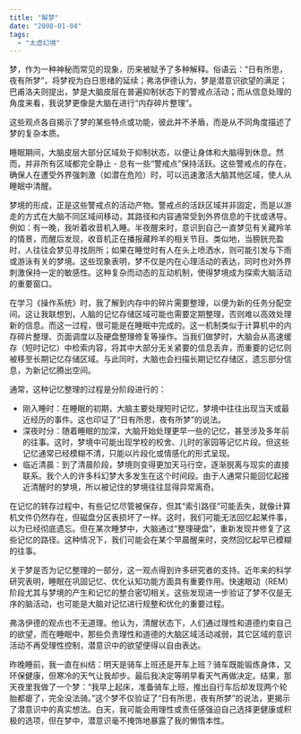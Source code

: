 ```yaml
---
title: "解梦"
date: "2008-01-04"
tags: 
  - "太虚幻境"
---
```


梦，作为一种神秘而常见的现象，历来被赋予了多种解释。俗语云：“日有所思，夜有所梦”，将梦视为白日思绪的延续；弗洛伊德认为，梦是潜意识欲望的满足；巴甫洛夫则提出，梦是大脑皮层在普遍抑制状态下的警戒点活动；而从信息处理的角度来看，我说梦更像是大脑在进行“内存碎片整理”。

这些观点各自揭示了梦的某些特点或功能，彼此并不矛盾，而是从不同角度描述了梦的复杂本质。

睡眠期间，大脑皮层大部分区域处于抑制状态，以便让身体和大脑得到休息。然而，并非所有区域都完全静止 - 总有一些“警戒点”保持活跃。这些警戒点的存在，确保人在遭受外界强刺激（如潜在危险）时，可以迅速激活大脑其他区域，使人从睡眠中清醒。

梦境的形成，正是这些警戒点的活动产物。警戒点的活跃区域并非固定，而是以游走的方式在大脑不同区域间移动，其路径和内容通常受到外界信息的干扰或诱导。例如：有一晚，我听着收音机入睡。半夜醒来时，意识到自己一直梦见有关藏羚羊的情景，而醒后发现，收音机正在播报藏羚羊的相关节目。类似地，当膀胱充盈时，人往往会梦见寻找厕所；如果在睡觉时有人在头上喷洒水，则可能引发与下雨或游泳有关的梦境。这些现象表明，梦不仅是内在心理活动的表达，同时也对外界刺激保持一定的敏感性。这种复杂而动态的互动机制，使得梦境成为探索大脑活动的重要窗口。

在学习《操作系统》时，我了解到内存中的碎片需要整理，以便为新的任务分配空间。这让我联想到，人脑的记忆存储区域可能也需要定期整理，否则难以高效处理新的信息。而这一过程，很可能是在睡眠中完成的。这一机制类似于计算机中的内存碎片整理、页面调度以及硬盘整理修复等操作。当我们做梦时，大脑会从高速缓存（短时记忆）中检索内容，将其中大部分无关紧要的信息丢弃，而重要的记忆则被移至长期记忆存储区域。与此同时，大脑也会扫描长期记忆存储区，遗忘部分信息，为新记忆腾出空间。

通常，这种记忆整理的过程是分阶段进行的：
- 刚入睡时：在睡眠的初期，大脑主要处理短时记忆，梦境中往往出现当天或最近经历的事件。这也印证了“日有所思，夜有所梦”的说法。
- 深夜时分：随着睡眠的加深，大脑开始处理更早一些的记忆，甚至涉及多年前的往事。这时，梦境中可能出现学校的校舍、儿时的家园等记忆片段。但这些记忆通常已经模糊不清，只能以片段化或情感化的形式呈现。
- 临近清晨：到了清晨阶段，梦境则变得更加天马行空，逐渐脱离与现实的直接联系。我个人的许多科幻梦大多发生在这个时间段。由于人通常只能回忆起接近清醒时的梦境，所以被记住的梦境往往显得异常离奇。

在记忆的转存过程中，有些记忆尽管被保存，但其“索引路径”可能丢失，就像计算机文件仍然存在，但磁盘分区表损坏了一样。这时，我们可能无法回忆起某件事，以为已经彻底遗忘。但在某次睡梦中，大脑通过“整理硬盘”，重新发现并修复了这些记忆的路径。这种情况下，我们可能会在某个早晨醒来时，突然回忆起早已模糊的往事。

关于梦是否为记忆整理的一部分，这一观点得到许多研究者的支持。近年来的科学研究表明，睡眠在巩固记忆、优化认知功能方面具有重要作用。快速眼动（REM）阶段尤其与梦境的产生和记忆的整合密切相关。这些发现进一步验证了梦不仅是无序的脑活动，也可能是大脑对记忆进行规整和优化的重要过程。

弗洛伊德的观点也不无道理。他认为，清醒状态下，人们通过理性和道德约束自己的欲望，而在睡眠中，那些负责理性和道德的大脑区域活动减弱，其它区域的意识活动不再受理性控制，潜意识中的欲望便得以自由表达。

昨晚睡前，我一直在纠结：明天是骑车上班还是开车上班？骑车既能锻炼身体，又环保健康，但寒冷的天气让我却步。最后我决定等明早看天气再做决定。结果，那天夜里我做了一个梦：“我早上起床，准备骑车上班，推出自行车后却发现两个轮胎都瘪了，完全没法骑。”这个梦不仅验证了“日有所思，夜有所梦”的说法，更揭示了潜意识中的真实想法。白天，我可能会用理性或责任感强迫自己选择更健康或积极的选项，但在梦中，潜意识毫不掩饰地暴露了我的懒惰本性。

